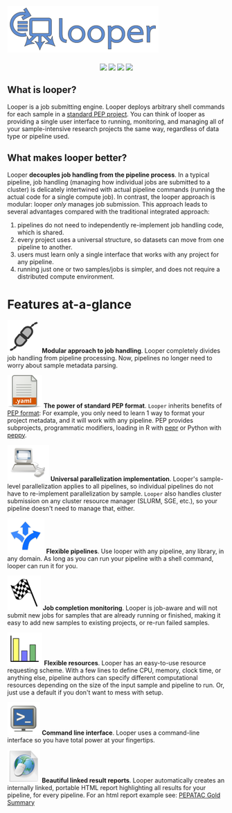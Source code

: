 # <img src="img/looper_logo.svg" class="img-header">

<p align="center">
<a href="https://pepkit.github.io/img/PEP-compatible-green.svg"><img src="https://pepkit.github.io/img/PEP-compatible-green.svg"></a>
<a href="https://github.com/pepkit/looper/actions/workflows/run-pytest.yml" alt="Run pytests"><img src="https://github.com/pepkit/looper/workflows/Run%20pytests/badge.svg"/></a>
<a href="https://img.shields.io/pypi/v/looper"><img src="https://img.shields.io/pypi/v/looper"></a>
<a href="https://github.com/pepkit/looper"><img src="https://img.shields.io/badge/source-github-354a75?logo=github"></a>
</p>

## What is looper?

Looper is a job submitting engine. Looper deploys arbitrary shell commands for each sample in a [standard PEP project](https://pepkit.github.io/docs/home/). You can think of looper as providing a single user interface to running, monitoring, and managing all of your sample-intensive research projects the same way, regardless of data type or pipeline used.

## What makes looper better?

Looper **decouples job handling from the pipeline process**. In a typical pipeline, job handling (managing how individual jobs are submitted to a cluster) is delicately intertwined with actual pipeline commands (running the actual code for a single compute job). In contrast, the looper approach is modular: looper *only* manages job submission. This approach leads to several advantages compared with the traditional integrated approach:

1. pipelines do not need to independently re-implement job handling code, which is shared.
2. every project uses a universal structure, so datasets can move from one pipeline to another.
3. users must learn only a single interface that works with any project for any pipeline.
4. running just one or two samples/jobs is simpler, and does not require a  distributed compute environment.


# Features at-a-glance

<img src="img/modular.svg" class="img-bullet"> **Modular approach to job handling**. Looper completely divides job handling from pipeline processing. Now,  pipelines no longer need to worry about sample metadata parsing.

<img src="img/file_yaml.svg" class="img-bullet"> **The power of standard PEP format**. `Looper` inherits benefits of [PEP format](http://pepkit.github.io): For example, you only need to learn 1 way to format your project metadata, and it will work with any pipeline. PEP provides subprojects,  programmatic modifiers, loading in R with  [pepr](https://github.com/pepkit/pepr) or Python with [peppy](https://github.com/pepkit/peppy).

<img src="img/computing.svg" class="img-bullet"> **Universal parallelization implementation**. Looper's sample-level parallelization applies to all pipelines, so individual pipelines do not have to re-implement parallelization by sample. `Looper` also handles cluster submission on any cluster resource manager (SLURM, SGE, etc.), so your pipeline doesn't need to manage that, either.

<img src="img/flexible_pipelines.svg" class="img-bullet"> **Flexible pipelines**. Use looper with any pipeline, any library, in any domain. As long as you can run your pipeline with a shell command, looper can run it for you.

<img src="img/job_monitoring.svg" class="img-bullet"> **Job completion monitoring**. Looper is job-aware and will not submit new jobs for samples that are already running or finished, making it easy to add new samples to existing projects, or re-run failed samples.

<img src="img/resources.svg" class="img-bullet"> **Flexible resources**. Looper has an easy-to-use resource requesting scheme. With a few lines to define CPU, memory, clock time, or anything else, pipeline authors can specify different computational resources depending on the size of the input sample and pipeline to run. Or, just use a default if you don't want to mess with setup.

<img src="img/cli.svg" class="img-bullet">  **Command line interface**. Looper uses a command-line interface so you have total power at your fingertips.

<img src="img/HTML.svg" class="img-bullet">  **Beautiful linked result reports**. Looper automatically creates an internally linked, portable HTML report highlighting all results for your pipeline, for every pipeline.
For an html report example see: [PEPATAC Gold Summary](https://pepatac.databio.org/en/latest/files/examples/gold/gold_summary.html)

